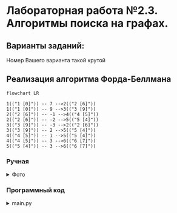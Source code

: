 # Лабораторная работа №2.3. Алгоритмы поиска на графах.



## Варианты заданий:
Номер Вашего варианта такой крутой


## Реализация алгоритма Форда-Беллмана

```mermaid
flowchart LR

1(("1 [0]")) -- 7 -->2(("2 [6]"))
1(("1 [0]")) -- 9 -->3(("3 [9]"))
2(("2 [6]")) -- -1 -->4(("4 [5]"))
2(("2 [6]")) -- -2 -->5(("5 [4]"))
3(("3 [9]")) -- -3 -->2(("2 [6]"))
3(("3 [9]")) -- 2 -->5(("5 [4]"))
4(("4 [5]")) -- 1 -->5(("5 [4]"))
4(("4 [5]")) -- 3 -->6(("6 [7]"))
5(("5 [4]")) -- 3 -->6(("6 [7]"))

```

### Ручная
<details>

  <summary>Фото</summary>
  
</details>

### Программный код


<details>
  <summary>main.py</summary>

```python
def bellman_ford_algorithm(graph, source, search_node=None):
    distance = {}
    predecessor = {}
    for node in graph:
        distance[node] = float('inf')
        predecessor[node] = None
    distance[source] = 0

    for _ in range(len(graph) - 1):
        for node in graph:
            for neighbour in graph[node]:
                new_distance = distance[node] + graph[node][neighbour]
                if new_distance < distance[neighbour]:
                    distance[neighbour] = new_distance
                    predecessor[neighbour] = node

    for node in graph:
        for neighbour in graph[node]:
            assert distance[node] + graph[node][neighbour] >= distance[neighbour]

    if search_node is not None:
        path = []
        node = search_node
        while node is not None:
            path.insert(0, node)
            node = predecessor[node]
        if distance[search_node] != float('inf'):
            return distance[search_node], path, distance

    return None, None, distance


graph = {
    '1': {'2': 7, '3': 9},
    '2': {'4': -1, '5': -2},
    '3': {'2': -3, '5': 2},
    '4': {'5': 1, '6': 3},
    '5': {'6': 3},
    '6': {},
}

distance, path, all_distance = bellman_ford_algorithm(graph, source='1', search_node='6')
print(distance)
print(path)
print(all_distance)
  
```
 
### Вывод:
```bash
7
['1', '3', '2', '5', '6']
{'1': 0, '2': 6, '3': 9, '4': 5, '5': 4, '6': 7}
```

</details>
